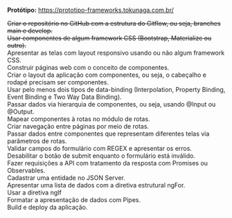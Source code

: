 <b>Protótipo:</b> https://prototipo-frameworks.tokunaga.com.br/

<s>Criar o repositório no GitHub com a estrutura do Gitflow, ou seja, branches main e develop.</s><br />
<s>Usar componentes de algum framework CSS (Bootstrap, Materialize ou outro).</s><br />
Apresentar as telas com layout responsivo usando ou não algum framework CSS.<br />
Construir páginas web com o conceito de componentes. <br />
Criar o layout da aplicação com componentes, ou seja, o cabeçalho e rodapé precisam ser componentes.<br />
Usar pelo menos dois tipos de data-binding (Interpolation, Property Binding, Event Binding e Two Way Data Binding).<br />
Passar dados via hierarquia de componentes, ou seja, usando @Input ou @Output.<br />
Mapear componentes à rotas no módulo de rotas.<br />
Criar navegação entre páginas por meio de rotas.<br />
Passar dados entre componentes que representam diferentes telas via parâmetros de rotas. <br />
Validar campos do formulário com REGEX e apresentar os erros.<br />
Desabilitar o botão de submit enquanto o formulário está inválido.<br />
Fazer requisições a API com tratamento da resposta com Promises ou Observables.<br />
Cadastrar uma entidade no JSON Server.<br />
Apresentar uma lista de dados com a diretiva estrutural ngFor.<br />
Usar a diretiva ngIf<br />
Formatar a apresentação de dados com Pipes.<br />
Build e deploy da aplicação.
